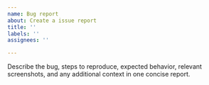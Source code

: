 ```yaml
---
name: Bug report
about: Create a issue report
title: ''
labels: ''
assignees: ''

---
```

Describe the bug, steps to reproduce, expected behavior, relevant screenshots, and any additional context in one concise report.
